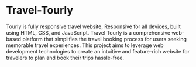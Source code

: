 # Travel-Tourly
Tourly is fully responsive travel website,
Responsive for all devices, built using HTML, CSS, and JavaScript.
Travel Tourly is a comprehensive web-based platform that simplifies the travel booking process for users seeking memorable travel experiences. This project aims to leverage web development technologies to create an intuitive and feature-rich website for travelers to plan and book their trips hassle-free.
